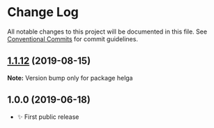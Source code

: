 # Change Log

All notable changes to this project will be documented in this file.
See [Conventional Commits](https://conventionalcommits.org) for commit guidelines.

## [1.1.12](https://gitlab.com/codsen/codsen/compare/helga@1.1.11...helga@1.1.12) (2019-08-15)

**Note:** Version bump only for package helga





## 1.0.0 (2019-06-18)

- ✨ First public release
